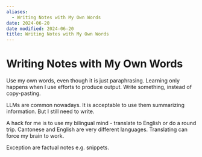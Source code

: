 ```yaml
---
aliases:
  - Writing Notes with My Own Words
date: 2024-06-20
date modified: 2024-06-20
title: Writing Notes with My Own Words
---
```


# Writing Notes with My Own Words

Use my own words, even though it is just paraphrasing. Learning only happens when I use efforts to produce output. Write something, instead of copy-pasting.

LLMs are common nowadays. It is acceptable to use them summarizing information. But I still need to write.

A hack for me is to use my bilingual mind - translate to English or do a round trip. Cantonese and English are very different languages. Translating can force my brain to work.

Exception are factual notes e.g. snippets.
